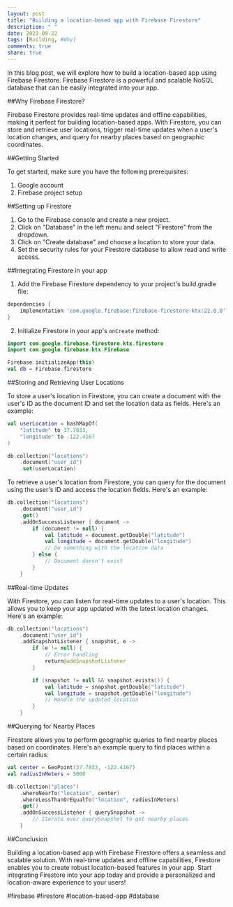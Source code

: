 ```yaml
---
layout: post
title: "Building a location-based app with Firebase Firestore"
description: " "
date: 2023-09-22
tags: [Building, #Why]
comments: true
share: true
---
```


In this blog post, we will explore how to build a location-based app using Firebase Firestore. Firebase Firestore is a powerful and scalable NoSQL database that can be easily integrated into your app.

##Why Firebase Firestore?

Firebase Firestore provides real-time updates and offline capabilities, making it perfect for building location-based apps. With Firestore, you can store and retrieve user locations, trigger real-time updates when a user's location changes, and query for nearby places based on geographic coordinates.

##Getting Started

To get started, make sure you have the following prerequisites:

1. Google account
2. Firebase project setup

##Setting up Firestore

1. Go to the Firebase console and create a new project.
2. Click on "Database" in the left menu and select "Firestore" from the dropdown.
3. Click on "Create database" and choose a location to store your data.
4. Set the security rules for your Firestore database to allow read and write access.

##Integrating Firestore in your app

1. Add the Firebase Firestore dependency to your project's build.gradle file:

```groovy
dependencies {
    implementation 'com.google.firebase:firebase-firestore-ktx:22.0.0'
}
```

2. Initialize Firestore in your app's `onCreate` method:

```kotlin
import com.google.firebase.firestore.ktx.firestore
import com.google.firebase.ktx.Firebase

Firebase.initializeApp(this)
val db = Firebase.firestore
```

##Storing and Retrieving User Locations

To store a user's location in Firestore, you can create a document with the user's ID as the document ID and set the location data as fields. Here's an example:

```kotlin
val userLocation = hashMapOf(
    "latitude" to 37.7833,
    "longitude" to -122.4167
)

db.collection("locations")
    .document("user_id")
    .set(userLocation)
```

To retrieve a user's location from Firestore, you can query for the document using the user's ID and access the location fields. Here's an example:

```kotlin
db.collection("locations")
    .document("user_id")
    .get()
    .addOnSuccessListener { document ->
        if (document != null) {
            val latitude = document.getDouble("latitude")
            val longitude = document.getDouble("longitude")
            // Do something with the location data
        } else {
            // Document doesn't exist
        }
    }
```

##Real-time Updates

With Firestore, you can listen for real-time updates to a user's location. This allows you to keep your app updated with the latest location changes. Here's an example:

```kotlin
db.collection("locations")
    .document("user_id")
    .addSnapshotListener { snapshot, e ->
        if (e != null) {
            // Error handling
            return@addSnapshotListener
        }

        if (snapshot != null && snapshot.exists()) {
            val latitude = snapshot.getDouble("latitude")
            val longitude = snapshot.getDouble("longitude")
            // Handle the updated location
        }
    }
```

##Querying for Nearby Places

Firestore allows you to perform geographic queries to find nearby places based on coordinates. Here's an example query to find places within a certain radius:

```kotlin
val center = GeoPoint(37.7833, -122.4167)
val radiusInMeters = 5000

db.collection("places")
    .whereNearTo("location", center)
    .whereLessThanOrEqualTo("location", radiusInMeters)
    .get()
    .addOnSuccessListener { querySnapshot ->
        // Iterate over querySnapshot to get nearby places
    }
```

##Conclusion

Building a location-based app with Firebase Firestore offers a seamless and scalable solution. With real-time updates and offline capabilities, Firestore enables you to create robust location-based features in your app. Start integrating Firestore into your app today and provide a personalized and location-aware experience to your users!

#firebase #firestore #location-based-app #database